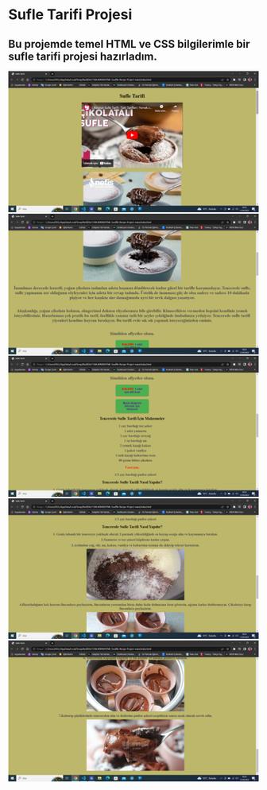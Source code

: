 # Sufle Tarifi Projesi
## Bu projemde temel HTML ve CSS bilgilerimle bir sufle tarifi projesi hazırladım.

![Sufle Tarifi Projesi](images/Ekran%20G%C3%B6r%C3%BCnt%C3%BCs%C3%BC%20(10).png)
![Sufle Tarifi Projesi](images/Ekran%20G%C3%B6r%C3%BCnt%C3%BCs%C3%BC%20(11).png)
![Sufle Tarifi Projesi](images/Ekran%20G%C3%B6r%C3%BCnt%C3%BCs%C3%BC%20(12).png)
![Sufle Tarifi Projesi](images/Ekran%20G%C3%B6r%C3%BCnt%C3%BCs%C3%BC%20(13).png)
![Sufle Tarifi Projesi](images/Ekran%20G%C3%B6r%C3%BCnt%C3%BCs%C3%BC%20(14).png)